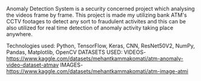 Anomaly Detection System is a security concerned project which analysing the videos frame by frame.
This project is made my utilizing bank ATM's CCTV footages to detect any sort to fraudulent activites and this can be also utilized for real time detection of anomaly activity taking place anywhere.

Technologies used: Python, TensorFlow, Keras, CNN, ResNet50V2, NumPy, Pandas, Matplotlib, OpenCV
DATASETS USED:
VIDEOS- https://www.kaggle.com/datasets/mehantkammakomati/atm-anomaly-video-dataset-atmav
IMAGES- https://www.kaggle.com/datasets/mehantkammakomati/atm-image-atmi
